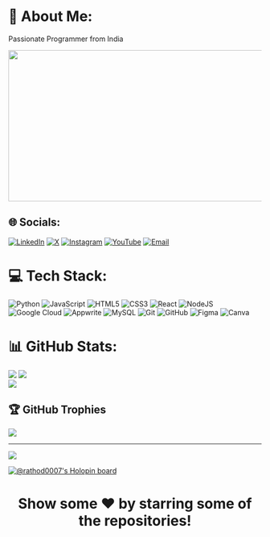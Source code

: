 # 💫 About Me:
Passionate Programmer from India  

<div align="center">
  <img src="https://media.giphy.com/media/dWesBcTLavkZuG35MI/giphy.gif" width="600" height="300"/>
</div>

## 🌐 Socials:
[![LinkedIn](https://img.shields.io/badge/LinkedIn-%230077B5.svg?logo=linkedin&logoColor=white)](https://linkedin.com/in/rathod-pavan) 
[![X](https://img.shields.io/badge/X-black.svg?logo=X&logoColor=white)](https://x.com/rathod_0007) 
[![Instagram](https://img.shields.io/badge/Instagram-%23E4405F.svg?logo=Instagram&logoColor=white)](https://instagram.com/rathod_0007) 
[![YouTube](https://img.shields.io/badge/YouTube-%23FF0000.svg?logo=YouTube&logoColor=white)](https://youtube.com/@rathodpavan) 
[![Email](https://img.shields.io/badge/Email-D14836?logo=gmail&logoColor=white)](mailto:rathodpavan2292@gmail.com)

# 💻 Tech Stack:
![Python](https://img.shields.io/badge/python-%233776AB.svg?style=flat&logo=python&logoColor=white) 
![JavaScript](https://img.shields.io/badge/javascript-%23323330.svg?style=flat&logo=javascript&logoColor=%23F7DF1E) 
![HTML5](https://img.shields.io/badge/html5-%23E34F26.svg?style=flat&logo=html5&logoColor=white) 
![CSS3](https://img.shields.io/badge/css3-%231572B6.svg?style=flat&logo=css3&logoColor=white) 
![React](https://img.shields.io/badge/react-%2320232a.svg?style=flat&logo=react&logoColor=%2361DAFB)
![NodeJS](https://img.shields.io/badge/node.js-6DA55F?style=flat&logo=node.js&logoColor=white) 
![Google Cloud](https://img.shields.io/badge/GoogleCloud-%234285F4.svg?style=flat&logo=google-cloud&logoColor=white)
![Appwrite](https://img.shields.io/badge/Appwrite-F02E65.svg?style=flat&logo=appwrite&logoColor=white)
![MySQL](https://img.shields.io/badge/mysql-%2300f.svg?style=flat&logo=mysql&logoColor=white)
![Git](https://img.shields.io/badge/git-%23F05033.svg?style=flat&logo=git&logoColor=white)
![GitHub](https://img.shields.io/badge/github-%23121011.svg?style=flat&logo=github&logoColor=white)
![Figma](https://img.shields.io/badge/figma-%23F24E1E.svg?style=flat&logo=figma&logoColor=white)
![Canva](https://img.shields.io/badge/Canva-%2300C4CC.svg?style=flat&logo=Canva&logoColor=white)

# 📊 GitHub Stats:
![](https://github-readme-stats.vercel.app/api?username=rathod-0007&theme=dark&hide_border=true&include_all_commits=true&count_private=true)
![](https://nirzak-streak-stats.vercel.app/?user=rathod-0007&theme=dark&hide_border=true)<br/>
![](https://github-readme-stats.vercel.app/api/top-langs/?username=rathod-0007&theme=dark&hide_border=true&include_all_commits=true&count_private=true&layout=compact)

## 🏆 GitHub Trophies
![](https://github-profile-trophy.vercel.app/?username=rathod-0007&theme=dark&no-frame=true&no-bg=true&margin-w=4)

---

[![](https://visitcount.itsvg.in/api?id=rathod-0007&icon=0&color=12)](https://visitcount.itsvg.in)

[![@rathod0007's Holopin board](https://holopin.me/rathod0007)](https://holopin.io/@rathod0007)

<h1 align="center">Show some ❤️ by starring some of the repositories!</h1>
